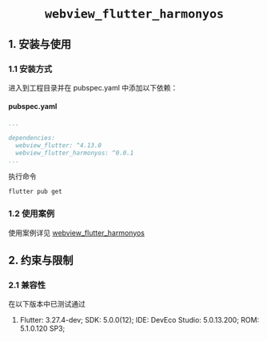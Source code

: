 <p align="center">
  <h1 align="center"> <code>webview_flutter_harmonyos</code> </h1>
</p>

## 1. 安装与使用

### 1.1 安装方式

进入到工程目录并在 pubspec.yaml 中添加以下依赖：

<!-- tabs:start -->

#### pubspec.yaml

```yaml
...

dependencies:
  webview_flutter: ^4.13.0
  webview_flutter_harmonyos: ^0.0.1
...
```

执行命令

```bash
flutter pub get
```

<!-- tabs:end -->

### 1.2 使用案例

使用案例详见 [webview_flutter_harmonyos](./example)

## 2. 约束与限制

### 2.1 兼容性

在以下版本中已测试通过

1. Flutter: 3.27.4-dev; SDK: 5.0.0(12); IDE: DevEco Studio: 5.0.13.200; ROM: 5.1.0.120 SP3;